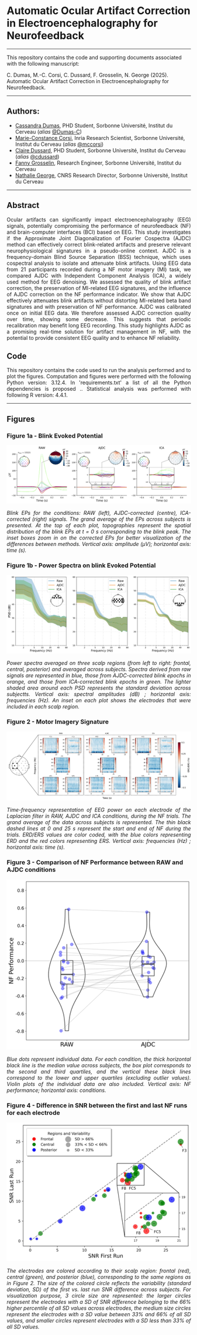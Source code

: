 # Automatic Ocular Artifact Correction in Electroencephalography for Neurofeedback

---
This repository contains the code and supporting documents associated with the following manuscript:

C. Dumas, M.-C. Corsi, C. Dussard, F. Grosselin, N. George (2025). Automatic Ocular Artifact Correction in Electroencephalography for Neurofeedback. 
 
---
## Authors:
* [Cassandra Dumas](https://www.linkedin.com/in/cassandra-dumas-a002a2153/), PHD Student, Sorbonne Université, Institut du Cerveau (_alias_ [@Dumas-C](https://github.com/Dumas-C))
* [Marie-Constance Corsi](https://marieconstance-corsi.netlify.app), Inria Research Scientist, Sorbonne Université, Institut du Cerveau (_alias_ [@mccorsi](https://github.com/mccorsi))
* [Claire Dussard](https://www.linkedin.com/in/claire-dussard-92469a256/), PHD Student, Sorbonne Université, Institut du Cerveau (_alias_ [@cdussard](https://github.com/cdussard))
* [Fanny Grosselin](https://www.linkedin.com/in/fanny-grosselin/), Research Engineer, Sorbonne Université, Institut du Cerveau
* [Nathalie George](https://www.linkedin.com/in/nathalie-george-406a09167/), CNRS Research Director, Sorbonne Université, Institut du Cerveau

---
## Abstract
<p align="justify"> Ocular artifacts can significantly impact electroencephalography (EEG) signals, potentially compromising the performance of neurofeedback (NF) and brain-computer interfaces (BCI) based on EEG. This study investigates if the Approximate Joint Diagonalization of Fourier Cospectra (AJDC) method can effectively correct blink-related artifacts and preserve relevant neurophysiological signatures in a pseudo-online context. AJDC is a frequency-domain Blind Source Separation (BSS) technique, which uses cospectral analysis to isolate and attenuate blink artifacts. Using EEG data from 21 participants recorded during a NF motor imagery (MI) task, we compared AJDC with Independent Component Analysis (ICA), a widely used method for EEG denoising. We assessed the quality of blink artifact correction, the preservation of MI-related EEG signatures, and the influence of AJDC correction on the NF performance indicator. We show that AJDC effectively attenuates blink artifacts without distorting MI-related beta band signatures and with preservation of NF performance. AJDC was calibrated once on initial EEG data. We therefore assessed AJDC correction quality over time, showing some decrease. This suggests that periodic recalibration may benefit long EEG recording. This study highlights AJDC as a promising real-time solution for artifact management in NF, with the potential to provide consistent EEG quality and to enhance NF reliability. </p>

## Code
<p align="justify">
This repository contains the code used to run the analysis performed and to plot the figures.
Computation and figures were performed with the following Python version: 3.12.4. In 'requirements.txt' a list of all the Python dependencies is proposed ..
Statistical analysis was performed with following R version: 4.4.1.
</p>

---
## Figures

### Figure 1a - Blink Evoked Potential
![Fig. 1a](./Figures/Fig_1a.jpeg)

*<p align="justify"> Blink EPs for the conditions: RAW (left), AJDC-corrected (centre), ICA-corrected (right) signals. The grand average of the EPs across subjects is presented. At the top of each plot, topographies represent the spatial distribution of the blink EPs at t = 0 s corresponding to the blink peak. The inset boxes zoom in on the corrected EPs for better visualization of the differences between methods. Vertical axis: amplitude (µV); horizontal axis: time (s). </p>*

### Figure 1b - Power Spectra on blink Evoked Potential
![Fig. 1b](./Figures/Fig_1b.jpeg)

*<p align="justify"> Power spectra averaged on three scalp regions (from left to right: frontal, central, posterior) and averaged across subjects. Spectra derived from raw signals are represented in blue, those from AJDC-corrected blink epochs in orange, and those from ICA-corrected blink epochs in green. The lighter shaded area around each PSD represents the standard deviation across subjectts. Vertical axis: spectral amplitudes (dB) ; horizontal axis: frequencies (Hz). An inset on each plot shows the electrodes that were included in each scalp region.</p>*

### Figure 2 - Motor Imagery Signature
![Fig. 2](./Figures/Fig_2.jpeg)

*<p align="justify"> Time-frequency representation of EEG power on each electrode of the Laplacian filter in RAW, AJDC and ICA conditions, during the NF trials. The grand average of the data across subjects is represented. The thin black dashed lines at 0 and 25 s represent the start and end of NF during the trials. ERD/ERS values are color coded, with the blue colors representing ERD and the red colors representing ERS. Vertical axis: frequencies (Hz) ; horizontal axis: time (s).</p>*

### Figure 3 - Comparison of NF Performance between RAW and AJDC conditions
![Fig. 3](./Figures/Fig_3.png)

*<p align="justify"> Blue dots represent individual data. For each condition, the thick horizontal black line is the median value across subjects, the box plot corresponds to the second and third quartiles, and the vertical these black lines correspond to the lower and upper quartiles (excluding outlier values). Violin plots of the individual data are also included. Vertical axis: NF performance; horizontal axis: conditions.</p>*

### Figure 4 - Difference in SNR between the first and last NF runs for each electrode
![Fig. 4](./Figures/Fig_4.jpeg)

*<p align="justify"> The electrodes are colored according to their scalp region: frontal (red), central (green), and posterior (blue), corresponding to the same regions as in Figure 2. The size of the colored circle reflects the variability (standard deviation, SD) of the first vs. last run SNR difference across subjects. For visualization purpose, 3 circle size are represented: the larger circles represent the electrodes with a SD of SNR difference belonging to the 66% higher percentile of all SD values across electrodes, the medium size circles represent the electrodes with a SD value between 33% and 66% of all SD values, and smaller circles represent electrodes with a SD less than 33% of all SD values.</p>*

